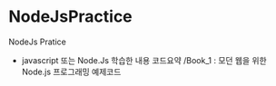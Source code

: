 # NodeJsPractice
NodeJs Pratice
- javascript 또는 Node.Js 학습한 내용 코드요약
/Book_1 : 모던 웹을 위한 Node.js 프로그래밍 예제코드
